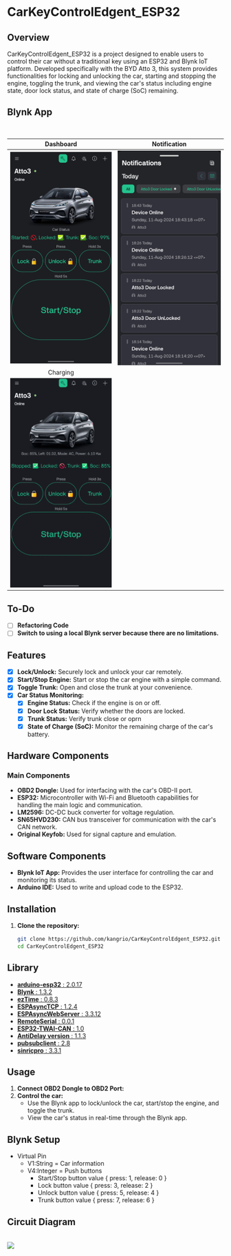 # CarKeyControlEdgent_ESP32

## Overview
CarKeyControlEdgent_ESP32 is a project designed to enable users to control their car without a traditional key using an ESP32 and Blynk IoT platform. Developed specifically with the BYD Atto 3, this system provides functionalities for locking and unlocking the car, starting and stopping the engine, toggling the trunk, and viewing the car's status including engine state, door lock status, and state of charge (SoC) remaining.

## Blynk App
<br/>

Dashboard             |  Notification
:-------------------------:|:-------------------------:
<img src="assets/Blynk%20App%20Dashboard.png" />  |  <img src="assets/Blynk%20App%20Notifications.png" />
Charging             |  
<img src="assets/Blynk%20App%20Charging.gif" />  |  

## To-Do
- [ ] **Refactoring Code**
- [ ] **Switch to using a local Blynk server because there are no limitations.**

## Features
- [x] **Lock/Unlock:** Securely lock and unlock your car remotely.
- [x] **Start/Stop Engine:** Start or stop the car engine with a simple command.
- [x] **Toggle Trunk:** Open and close the trunk at your convenience.
- [x] **Car Status Monitoring:**
  - [x] **Engine Status:** Check if the engine is on or off.
  - [x] **Door Lock Status:** Verify whether the doors are locked.
  - [x] **Trunk Status:** Verify trunk close or oprn
  - [x] **State of Charge (SoC):** Monitor the remaining charge of the car's battery.

## Hardware Components

### Main Components
- **OBD2 Dongle:** Used for interfacing with the car's OBD-II port.
- **ESP32:** Microcontroller with Wi-Fi and Bluetooth capabilities for handling the main logic and communication.
- **LM2596:** DC-DC buck converter for voltage regulation.
- **SN65HVD230:** CAN bus transceiver for communication with the car's CAN network.
- **Original Keyfob:** Used for signal capture and emulation.

<!-- ### Additional Components -->

## Software Components
- **Blynk IoT App:** Provides the user interface for controlling the car and monitoring its status.
- **Arduino IDE:** Used to write and upload code to the ESP32.


## Installation

1. **Clone the repository:**
   ```bash
   git clone https://github.com/kangrio/CarKeyControlEdgent_ESP32.git
   cd CarKeyControlEdgent_ESP32

## Library
- [**arduino-esp32** : 2.0.17](https://github.com/espressif/arduino-esp32)
- [**Blynk** : 1.3.2](https://github.com/blynkkk/blynk-library)
- [**ezTime** : 0.8.3](https://github.com/ropg/ezTime)
- [**ESPAsyncTCP** : 1.2.4](https://github.com/dvarrel/ESPAsyncTCP)
- [**ESPAsyncWebServer** : 3.3.12](https://github.com/ESP32Async/ESPAsyncWebServer)
- [**RemoteSerial** : 0.0.1](https://github.com/kangrio/RemoteSerial)
- [**ESP32-TWAI-CAN** : 1.0](https://github.com/handmade0octopus/ESP32-TWAI-CAN)
- [**AntiDelay version** : 1.1.3](https://github.com/martinvichnal/AntiDelay)
- [**pubsubclient** : 2.8](https://github.com/knolleary/pubsubclient)
- [**sinricpro** : 3.3.1](https://github.com/sinricpro/esp8266-esp32-sdk)

## Usage
1. **Connect OBD2 Dongle to OBD2 Port:**
2. **Control the car:**
    - Use the Blynk app to lock/unlock the car, start/stop the engine, and toggle the trunk.
    - View the car's status in real-time through the Blynk app.

## Blynk Setup
- Virtual Pin
  - V1:String = Car information
  - V4:Integer = Push buttons
    - Start/Stop button value { press: 1, release: 0 }
    - Lock button value { press: 3, release: 2 }
    - Unlock button value { press: 5, release: 4 }
    - Trunk button value { press: 7, release: 6 }
    

## Circuit Diagram
<br/>
<img src="Diagram/Circuit%20Diagram_schem.png"/>
<!-- ![Circuit Diagram](Diagram/Circuit%20Diagram_schem.png) -->

